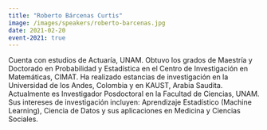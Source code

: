 ```yaml
---
title: "Roberto Bárcenas Curtis"
image: /images/speakers/roberto-barcenas.jpg
date: 2021-02-20
event-2021: true
---
```


Cuenta con estudios de Actuaría, UNAM. Obtuvo los grados de Maestría y Doctorado en Probabilidad y Estadística en el Centro de Investigación en Matemáticas, CIMAT. Ha realizado estancias de investigación en la Universidad de los Andes, Colombia y en KAUST, Arabia Saudita. Actualmente es Investigador Posdoctoral en la Facultad de Ciencias, UNAM. Sus intereses de investigación incluyen: Aprendizaje Estadístico (Machine Learning), Ciencia de Datos y sus aplicaciones en Medicina y Ciencias Sociales.